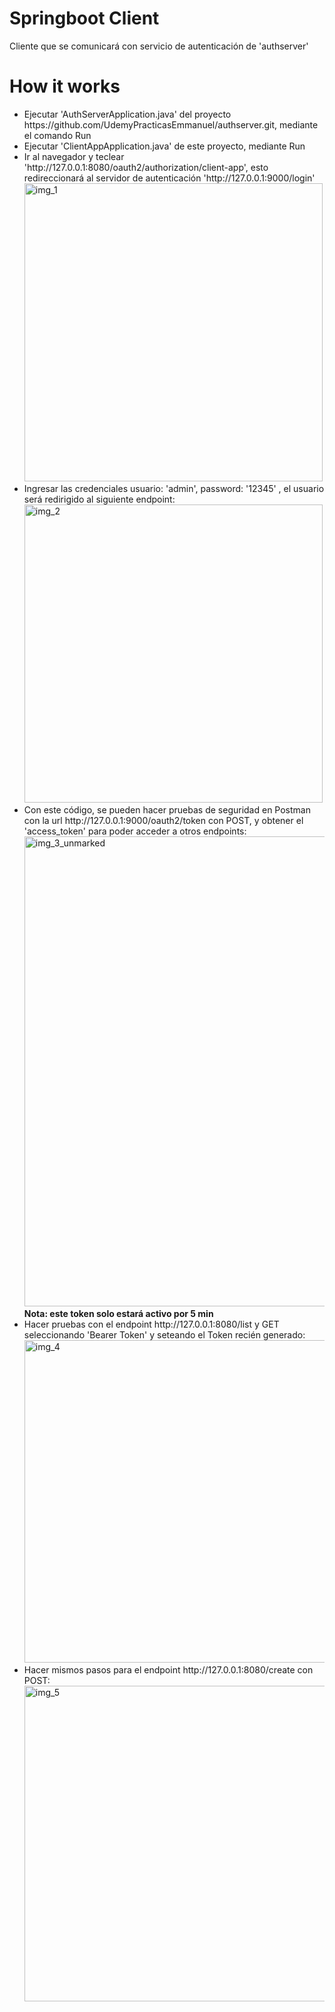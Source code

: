 <h1>Springboot Client</h1>
<p>Cliente que se comunicará con servicio de autenticación de 'authserver'</p>
<h1>How it works</h1>
<ul>
  <li>Ejecutar 'AuthServerApplication.java' del proyecto https://github.com/UdemyPracticasEmmanuel/authserver.git, mediante el comando Run
  </li>
  <li>Ejecutar 'ClientAppApplication.java' de este proyecto, mediante Run</li>
  <li>Ir al navegador y teclear 'http://127.0.0.1:8080/oauth2/authorization/client-app', esto redireccionará al servidor de autenticación 'http://127.0.0.1:9000/login' <br>
  <img width="477" alt="img_1" src="https://github.com/UdemyPracticasEmmanuel/client-app/assets/170979954/68f9d1f0-57ce-42f2-9dac-254a04aeca70">
  </li>
  <li>Ingresar las credenciales usuario: 'admin', password: '12345' , el usuario será redirigido al siguiente endpoint: <br>
  <img width="477" alt="img_2" src="https://github.com/UdemyPracticasEmmanuel/client-app/assets/170979954/10555d4a-e63e-4319-8653-fcd0812f84f2">
  </li>
  <li>Con este código, se pueden hacer pruebas de seguridad en Postman con la url http://127.0.0.1:9000/oauth2/token con POST, y obtener el 'access_token' para poder acceder a otros endpoints:<br>
  <img width="752" alt="img_3_unmarked" src="https://github.com/UdemyPracticasEmmanuel/client-app/assets/170979954/55737ddb-fb64-43d4-8b71-626ee9ca1aa8"><br>
    <b>Nota: este token solo estará activo por 5 min</b>
  </li>
  <li>
    Hacer pruebas con el endpoint http://127.0.0.1:8080/list y GET seleccionando 'Bearer Token' y seteando el Token recién generado:<br>
    <img width="516" alt="img_4" src="https://github.com/UdemyPracticasEmmanuel/client-app/assets/170979954/f4a43451-2052-414c-b1a4-1456b5280845">
  </li>
  <li>
    Hacer mismos pasos para el endpoint http://127.0.0.1:8080/create con POST: <br>
    <img width="505" alt="img_5" src="https://github.com/UdemyPracticasEmmanuel/client-app/assets/170979954/8d1626ab-238c-4f94-b618-3b923b2a6381">
  </li>
</ul>
